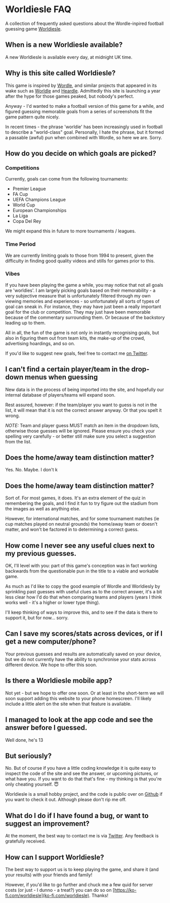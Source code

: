 # Worldiesle FAQ

A collection of frequently asked questions about the Wordle-inpired football guessing game [Worldiesle](https://www.worldiesle.com/).

## When is a new Worldiesle available?

A new Worldiesle is available every day, at midnight UK time.

## Why is this site called Worldiesle?

This game is inspired by [Wordle](https://www.nytimes.com/games/wordle/index.html/), and similar projects that appeared in its wake such as [Worldle](https://worldle.teuteuf.fr/) and [Heardle](https://www.spotify.com/heardle/?). Admittedly this site is launching a year after the hype for those games peaked, but nobody's perfect.

Anyway - I'd wanted to make a football version of this game for a while, and figured guessing memorable goals from a series of screenshots fit the game pattern quite nicely.

In recent times - the phrase 'worldie' has been increasingly used in football to describe a "world-class" goal. Personally, I hate the phrase, but it formed a passable (awful) pun when combined with Wordle, so here we are. Sorry.

## How do you decide on which goals are picked?

### Competitions

Currently, goals can come from the following tournaments:

- Premier League
- FA Cup
- UEFA Champions League
- World Cup
- European Championships
- La Liga
- Copa Del Rey

We might expand this in future to more tournaments / leagues.

### Time Period

We are currently limiting goals to those from 1994 to present, given the difficulty in finding good quality videos and stills for games prior to this.

### Vibes

If you have been playing the game a while, you may notice that not all goals are 'worldies'. I am largely picking goals based on their memorability - a very subjective measure that is unfortunately filtered through my own viewing memories and experiences - so unfortunately all sorts of types of goal can sneak in. For instance, they may have just been a really important goal for the club or competition. They may just have been memorable because of the commentary surrounding them. Or because of the backstory leading up to them.

All in all, the fun of the game is not only in instantly recognising goals, but also in figuring them out from team kits, the make-up of the crowd, advertising hoardings, and so on.

If you'd like to suggest new goals, feel free to contact me [on Twitter](https://twitter.com/worldies4).

## I can't find a certain player/team in the drop-down menus when guessing

New data is in the process of being imported into the site, and hopefully our internal database of players/teams will expand soon.

Rest assured, however: if the team/player you want to guess is not in the list, it will mean that it is not the correct answer anyway. Or that you spelt it wrong.

_NOTE:_ Team and player guess MUST match an item in the dropdown lists, otherwise those guesses will be ignored. Please ensure you check your spelling very carefully - or better still make sure you select a suggestion from the list.

## Does the home/away team distinction matter?

Yes. No. Maybe. I don't k

## Does the home/away team distinction matter?

Sort of. For most games, it does. It's an extra element of the quiz in remembering the goals, and I find it fun to try figure out the stadium from the images as well as anything else.

However, for international matches, and for some tournament matches (ie cup matches played on neutral grounds) the home/away team or doesn't matter, and won't be factored in to determining a correct guess.

## How come I never see any useful clues next to my previous guesses.

OK, I'll level with you: part of this game's conception was in fact working backwards from the questionable pun in the title to a viable and workable game.

As much as I'd like to copy the good example of Wordle and Worldiesly by sprinkling past guesses with useful clues as to the correct answer, it's a bit less clear how I'd do that when comparing teams and players (years I think works well - it's a higher or lower type thing).

I'll keep thinking of ways to improve this, and to see if the data is there to support it, but for now... sorry.

## Can I save my scores/stats across devices, or if I get a new computer/phone?

Your previous guesses and results are automatically
saved on your device, but we do not currently have the
ability to synchronise your stats across different
device. We hope to offer this soon.

## Is there a Worldiesle mobile app?

Not yet - but we hope to offer one soon. Or at least in the short-term we will soon support adding this website to your phone homescreen. I'll likely include a little alert on the site when that feature is available.

## I managed to look at the app code and see the answer before I guessed.

Well done, he's 13

## But seriously?

No. But of course if you have a little coding knowledge it is quite easy to inspect the code of the site and see the answer, or upcoming pictures, or what have you. If you want to do that that's fine - my thinking is that you're only cheating yourself. 😇

Worldiesle is a small hobby project, and the code is public over on [Github](https://github.com/josholdham/worldiesle) if you want to check it out. Although please don't rip me off.

## What do I do if I have found a bug, or want to suggest an improvement?

At the moment, the best way to contact me is via [Twitter](https://twitter.com/worldies4). Any feedback is gratefully received.

## How can I support Worldiesle?

The best way to support us is to keep playing the game, and share it (and your results) with your friends and family!

However, if you'd like to go further and chuck me a few quid for server costs (or just - I dunno - a treat?) you can do so on [https://ko-fi.com/worldiesle](ko-fi.com/worldiesle). Thanks!
